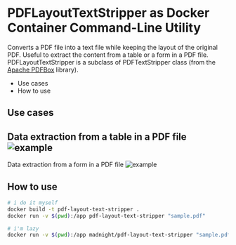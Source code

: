 # PDFLayoutTextStripper as Docker Container Command-Line Utility

Converts a PDF file into a text file while keeping the layout of the original PDF. Useful to extract the content from a table or a form in a PDF file. PDFLayoutTextStripper is a subclass of PDFTextStripper class (from the [Apache PDFBox](https://pdfbox.apache.org/) library).

* Use cases
* How to use

## Use cases
Data extraction from a table in a PDF file
![example](https://i.imgur.com/6z8OG2O.png)
-
Data extraction from a form in a PDF file
![example](https://i.imgur.com/JB7PxKJ.png)

## How to use

```bash
# i do it myself
docker build -t pdf-layout-text-stripper .
docker run -v $(pwd):/app pdf-layout-text-stripper "sample.pdf"

# i'm lazy
docker run -v $(pwd):/app madnight/pdf-layout-text-stripper "sample.pdf"
```
